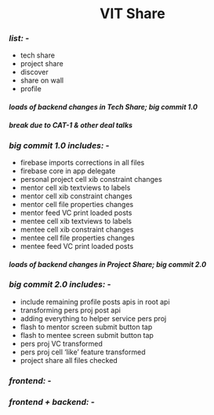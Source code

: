 <h1 align="center">
VIT Share
</h1>

### _list: -_
* tech share
* project share
* discover
* share on wall
* profile

#### _loads of backend changes in Tech Share; big commit 1.0_
#### _break due to CAT-1 & other deal talks_

### _big commit 1.0 includes: -_
* firebase imports corrections in all files
* firebase core in app delegate
* personal project cell xib constraint changes
* mentor cell xib textviews to labels
* mentor cell xib constraint changes
* mentor cell file properties changes
* mentor feed VC print loaded posts
* mentee cell xib textviews to labels
* mentee cell xib constraint changes
* mentee cell file properties changes
* mentee feed VC print loaded posts

#### _loads of backend changes in Project Share; big commit 2.0_

### _big commit 2.0 includes: -_
* include remaining profile posts apis in root api
* transforming pers proj post api
* adding everything to helper service pers proj
* flash to mentor screen submit button tap
* flash to mentee screen submit button tap
* pers proj VC transformed
* pers proj cell ‘like’ feature transformed
* project share all files checked

### _frontend: -_

### _frontend + backend: -_
